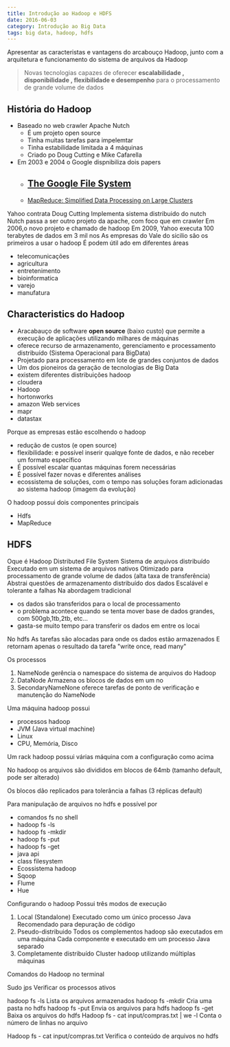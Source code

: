 ```yaml
---
title: Introdução ao Hadoop e HDFS
date: 2016-06-03
category: Introdução ao Big Data
tags: big data, hadoop, hdfs
---
```


Apresentar as caracteristas e vantagens do arcabouço Hadoop, junto com a arquitetura e funcionamento do sistema de arquivos da Hadoop

> Novas tecnologias capazes de oferecer **escalabilidade , disponibilidade , flexibilidade e desempenho** para o processamento de grande volume de dados

## História do Hadoop
- Baseado no web crawler Apache Nutch
	- É um projeto open source
	- Tinha muitas tarefas para impelemtar
	- Tinha estabilidade limitada a 4 máquinas
	- Criado po Doug Cutting e Mike Cafarella
- Em 2003 e 2004 o Google dispnibiliza dois papers
	- [The Google File System](http://static.googleusercontent.com/media/research.google.com/pt-BR//archive/gfs-sosp2003.pdf)
		- 
	- [MapReduce: Simplified Data Processing on Large Clusters](http://static.googleusercontent.com/media/research.google.com/pt-BR//archive/mapreduce-osdi04.pdf)

Yahoo contrata Doug Cutting 
Implementa sistema distribuido do nutch
Nutch  passa a ser outro projeto da apache, com foco que em crawler 
Em 2006,o novo projeto e chamado de hadoop 
Em 2009, Yahoo executa 100 terabytes de dados em 3 mil nos
As empresas do Vale do sicilio são os primeiros a usar o hadoop 
É podem útil ado em diferentes áreas
- telecomunicações 
- agricultura 
- entretenimento 
- bioinformatica 
- varejo
- manufatura 



## Characteristics do Hadoop
- Aracabauço de software **open source** (baixo custo) que permite a execução de aplicações utilizando milhares de máquinas
- oferece recurso de armazenamento, gerenciamento e processamento distribuído (Sistema Operacional para BigData)
- Projetado para processamento em lote de grandes conjuntos de dados
- Um dos pioneiros da geração de tecnologias de Big Data
- existem diferentes distribuições hadoop 
 - cloudera 
 - Hadoop 
 - hortonworks 
 - amazon Web services 
 - mapr 
 - datastax

Porque as empresas estão escolhendo o hadoop 
- redução de custos (e open source) 
- flexibilidade: e possível inserir qualqye fonte de dados, e não receber um formato específico 
- É possível escalar quantas máquinas forem necessárias 
- É possível fazer novas e diferentes análises 
- ecossistema de soluções, com o tempo nas soluções foram adicionadas ao sistema hadoop (imagem da evolução)

O hadoop possui dois componentes principais 
- Hdfs
- MapReduce 


## HDFS
Oque é 
Hadoop Distributed File System
Sistema de arquivos distribuído
Executado em um sistema de arquivos nativos
Otimizado para processamento de grande volume de dados (alta taxa de transferência) 
Abstrai questões de armazenamento distribuído dos dados
Escalável e tolerante a falhas 
Na abordagem tradicional 
- os dados são transferidos para o local de processamento 
- o problema acontece quando se tenta mover base de dados grandes, com 500gb,1tb,2tb, etc...
- gasta-se muito tempo para transferir os dados em entre os locai

No hdfs
As tarefas são alocadas para onde os dados estão armazenados
E retornam apenas o resultado da tarefa 
"write once, read many"

Os processos
1. NameNode gerência o namespace do sistema de arquivos do Hadoop 
2. DataNode Armazena os blocos de dados em um no
3. SecondaryNameNone oferece tarefas de ponto de verificação e manutenção do NameNode 

Uma máquina hadoop possui 
- processos hadoop 
- JVM (Java virtual machine) 
- Linux 
- CPU, Memória, Disco

Um rack hadoop possui várias máquina com a configuração como acima 

No hadoop os arquivos são divididos em blocos de 64mb (tamanho default, pode ser alterado) 

Os blocos dão replicados para tolerância a falhas (3 réplicas default) 

Para manipulação de arquivos no hdfs e possível por
- comandos fs no shell 
- hadoop fs -ls
- hadoop fs -mkdir 
- hadoop fs -put
- hadoop fs -get
- java api 
- class filesystem 
- Ecossistema hadoop 
- Sqoop 
- Flume 
- Hue 

Configurando o hadoop 
Possui três modos de execução 
1. Local (Standalone) 
Executado como um único processo Java 
Recomendado para depuração de código 
2. Pseudo-distribuido
Todos os complementos hadoop são executados em uma máquina 
Cada componente e executado em um processo Java separado 
3. Completamente distribuído 
Cluster hadoop utilizando múltiplas máquinas 

Comandos do Hadoop no terminal 

Sudo jps 
Verificar os processos ativos 


hadoop fs -ls
Lista os arquivos armazenados 
hadoop fs -mkdir 
Cria uma pasta no hdfs
hadoop fs -put
Envia os arquivos para hdfs
hadoop fs -get
Baixa os arquivos do hdfs 
Hadoop fs - cat input/compras.txt | we -l 
Conta o número de linhas no arquivo 

Hadoop fs - cat input/compras.txt
Verifica o conteúdo de arquivos no hdfs 



